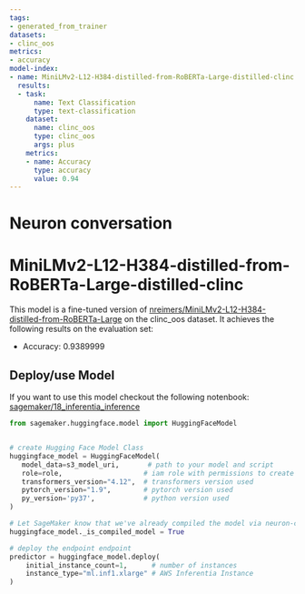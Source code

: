 ```yaml
---
tags:
- generated_from_trainer
datasets:
- clinc_oos
metrics:
- accuracy
model-index:
- name: MiniLMv2-L12-H384-distilled-from-RoBERTa-Large-distilled-clinc
  results:
  - task:
      name: Text Classification
      type: text-classification
    dataset:
      name: clinc_oos
      type: clinc_oos
      args: plus
    metrics:
    - name: Accuracy
      type: accuracy
      value: 0.94
---
```


<!-- This model card has been generated automatically according to the information the Trainer had access to. You
should probably proofread and complete it, then remove this comment. -->
# Neuron conversation

# MiniLMv2-L12-H384-distilled-from-RoBERTa-Large-distilled-clinc

This model is a fine-tuned version of [nreimers/MiniLMv2-L12-H384-distilled-from-RoBERTa-Large](https://huggingface.co/nreimers/MiniLMv2-L12-H384-distilled-from-RoBERTa-Large) on the clinc_oos dataset.
It achieves the following results on the evaluation set:
- Accuracy: 0.9389999

## Deploy/use Model

If you want to use this model checkout the following notenbook: [sagemaker/18_inferentia_inference](https://github.com/huggingface/notebooks/blob/main/sagemaker/18_inferentia_inference/sagemaker-notebook.ipynb)

```python
from sagemaker.huggingface.model import HuggingFaceModel


# create Hugging Face Model Class
huggingface_model = HuggingFaceModel(
   model_data=s3_model_uri,       # path to your model and script
   role=role,                    # iam role with permissions to create an Endpoint
   transformers_version="4.12",  # transformers version used
   pytorch_version="1.9",        # pytorch version used
   py_version='py37',            # python version used
)

# Let SageMaker know that we've already compiled the model via neuron-cc
huggingface_model._is_compiled_model = True

# deploy the endpoint endpoint
predictor = huggingface_model.deploy(
    initial_instance_count=1,      # number of instances
    instance_type="ml.inf1.xlarge" # AWS Inferentia Instance
)
```